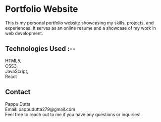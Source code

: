 <h1>Portfolio Website</h1>
<p>This is my personal portfolio website showcasing my skills, projects, and experiences. It serves as an online resume and a showcase of my work in web development.</p>

<h2>Technologies Used :--</h2>
HTML5,<br>
CSS3,<br>
JavaScript,<br>
React

<h2>Contact</h2>
Pappu Dutta <br>
Email: pappudutta279@gmail.com <br>
<!-- Website: 
LinkedIn: 
Twitter:  -->
Feel free to reach out to me if you have any questions or inquiries!
